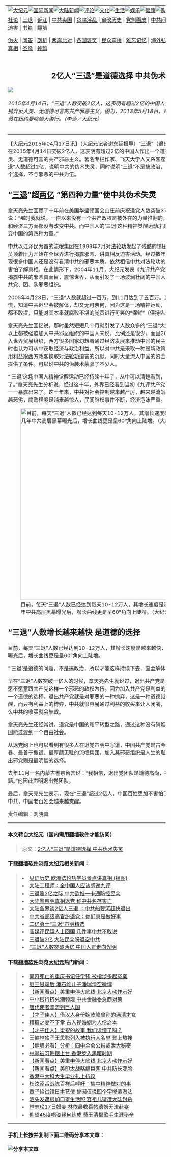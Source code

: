 <a name="1" id="1" target="_blank"></a><span id="1"></span>
<table border="0"><tr><td colspan="2" VALIGN=TOP><a href="https://github.com/mprjd2205/djy/blob/master/gb/nsc413.md#1"><img src="https://gitlab.com/szzdlab/www/raw/master/t/djy/1.jpg" title="大纪元"></a><a href="https://github.com/mprjd2205/djy/blob/master/gb/n24hr.md#1"><img src="https://gitlab.com/szzdlab/www/raw/master/t/djy/3.jpg" title="国际新闻"></a><a href="https://github.com/mprjd2205/djy/blob/master/gb/nsc413.md#1"><img src="https://gitlab.com/szzdlab/www/raw/master/t/djy/4.jpg" title="大陆新闻"></a><a href="https://github.com/mprjd2205/djy/blob/master/gb/news392.md#1"><img src="https://gitlab.com/szzdlab/www/raw/master/t/djy/5.jpg" title="评论"></a><a href="https://github.com/mprjd2205/djy/blob/master/gb/news2007.md#1"><img src="https://gitlab.com/szzdlab/www/raw/master/t/djy/6.jpg" title="文化"></a><a href="https://github.com/mprjd2205/djy/blob/master/gb/news2008.md#1"><img src="https://gitlab.com/szzdlab/www/raw/master/t/djy/7.jpg" title="生活"></a><a href="https://github.com/mprjd2205/djy/blob/master/gb/ncyule.md#1"><img src="https://gitlab.com/szzdlab/www/raw/master/t/djy/8.jpg" title="娱乐"></a><a href="https://github.com/mprjd2205/djy/blob/master/gb/nsc1002.md#1"><img src="https://gitlab.com/szzdlab/www/raw/master/t/djy/9.jpg" title="健康"><a href="https://www.youlucky.com"><img src="https://gitlab.com/szzdlab/www/raw/master/t/djy/10.jpg" title="购物"></a><a href="https://www.supportepoch.org/donation?utm_medium=epochtimes&utm_source=referral&utm_campaign=donate_button_djyhomepage"><img src="https://gitlab.com/szzdlab/www/raw/master/t/djy/12.jpg" title="捐款"></a></td></tr>
<tr><td colspan="2" VALIGN=TOP><a target="_blank" href="https://github.com/mprjd2205/djy/blob/master/gb/9p.md#1">社论</a> | <a target="_blank" href="https://github.com/mprjd2205/djy/blob/master/gb/nf5657.md#1">三退</a> | <a target="_blank" href="https://github.com/mprjd2205/djy/blob/master/gb/nf6123.md#1">诉江</a> | <a target="_blank" href="https://github.com/mprjd2205/djy/blob/master/gb/nf1176117.md#1">中共卖国</a> | <a target="_blank" href="https://github.com/mprjd2205/djy/blob/master/gb/nf5773.md#1">贪腐淫乱 | <a target="_blank" href="https://github.com/mprjd2205/djy/blob/master/gb/nf1176115.md#1">窜改历史</a> | <a target="_blank" href="https://github.com/mprjd2205/djy/blob/master/gb/nf1176107.md#1">党魁画皮</a> | <a target="_blank" href="https://github.com/mprjd2205/djy/blob/master/gb/nf1320400.md#1">中共间谍</a> | <a target="_blank" href="https://github.com/mprjd2205/djy/blob/master/gb/nf1176114.md#1">破坏传统</a> | <a target="_blank" href="https://github.com/mprjd2205/djy/blob/master/gb/nf5287.md#1">恶贯满盈</a> | <a target="_blank" href="https://github.com/mprjd2205/djy/blob/master/gb/ncid278.md#1">人权</a> | <a target="_blank" href="https://github.com/mprjd2205/djy/blob/master/gb/nf1176111.md#1">迫害</a> | <a target="_blank" href="https://github.com/mprjd2205/djy/blob/master/gb/nf1235328.md#1">书籍</a> | <a target="_blank" href="https://github.com/mprjd2205/www/blob/master/README.md?zsrh#1">翻墙</a></p><p><a target="_blank" href="https://github.com/mprjd2205/djy/blob/master/gb/nf5562.md#1">伪火</a> | <a target="_blank" href="https://github.com/mprjd2205/djy/blob/master/gb/nf4378.md#1">问答</a> | <a target="_blank" href="https://github.com/mprjd2205/djy/blob/master/gb/nf5792.md#1">剖析</a> | <a target="_blank" href="https://github.com/mprjd2205/djy/blob/master/gb/nf5735.md#1">两岸比对</a> | <a target="_blank" href="https://github.com/mprjd2205/djy/blob/master/gb/nf6119.md#1">各国褒奖</a> | <a target="_blank" href="https://github.com/mprjd2205/djy/blob/master/gb/nf6120.md#1">民众声援</a> | <a target="_blank" href="https://github.com/mprjd2205/djy/blob/master/gb/nf1188594.md#1">难忘记忆</a> | <a target="_blank" href="https://github.com/mprjd2205/djy/blob/master/gb/nf3180.md#1">海外弘传</a> | <a target="_blank" href="https://github.com/mprjd2205/djy/blob/master/gb/nf5410.md#1">万人上访</a> | <a target="_blank" href="https://github.com/mprjd2205/ntdtv/blob/master/gb/prog1530_1.md#1">和平抗议</a> | <a target="_blank" href="https://github.com/mprjd2205/djy/blob/master/gb/nf4386.md#1">支持</a> | <a target="_blank" href="https://github.com/mprjd2205/djy/blob/master/gb/nf4389.md#1">真相</a> | <a target="_blank" href="https://github.com/mprjd2205/djy/blob/master/gb/nf5790.md#1">圣缘</a> | <a target="_blank" href="https://github.com/mprjd2205/djy/blob/master/gb/nf4786.md#1">神韵</a></td></tr>
<tr><td VALIGN=TOP width="626"><h2 align=center>2亿人“三退”是道德选择 中共伪术失灵</h2>
<img src="http://i.epochtimes.com/assets/uploads/2015/04/1305182039271528-600x400.jpg" />
<h6>2015年4月14日，“三退”人数突破2亿人，这表明有超过2亿的中国人作出一个道德上的选择，抛弃反人类、无道德可言的共产邪恶主义。图为，2013年5月18日，来自世界各地的法轮功学员在纽约曼哈顿大游行。（李莎／大纪元）
</h6>
<hr>
<p>【大纪元2015年04月17日讯】（大纪元记者谢东延报导）“<a href="https://github.com/mprjd2205/djy/blob/master/gb/tag/%E4%B8%89%E9%80%80.md">三退</a>”（退出中共党团队组织）人数在2015年4月14日突破2亿人，这表明有超过2亿的中国人作出一个道德上的选择，抛弃反人类、无道德可言的共产邪恶主义。著名专栏作家、飞天大学人文系客座教授章天亮先生表示，“三退”人数超过2亿，说明中共的伪术失灵，同时说明“三退”不是搞政治，而是中国人在道德上的一个选择，不与邪恶的中共为伍。</p>
<p><h2>“<a href="https://github.com/mprjd2205/djy/blob/master/gb/tag/%E4%B8%89%E9%80%80.md">三退</a>”超<a href="https://github.com/mprjd2205/djy/blob/master/gb/tag/%E4%B8%A4%E4%BA%BF.md">两亿</a> “第四种力量”使中共伪术失灵</h2>
<p>章天亮先生回顾了十年前在美国华盛顿国会山庄前庆祝退党人数突破37万集会时的演说，他说：“那时我就说，一直以来没有一个共产政权是被外在的力量推翻的，西方对中共从军事、政治和经济三方面都没有改变中共。而中国人的‘三退’这种精神觉醒运动才是有效和平解体中共、改变中国的第四种力量。”</p>
<p>中共以江泽民为首的流氓集团在1999年7月对<a href="https://github.com/mprjd2205/djy/blob/master/gb/tag/%E6%B3%95%E8%BD%AE%E5%8A%9F.md">法轮功</a>发起了残酷的镇压，从此海内外的法轮功学员顶着压力开始在全世界进行揭露邪恶、讲真相反迫害活动。经过数年的讲真相，法轮功学员发现很多中国人还是没有看清中共的邪恶本质，依然相信中共对法轮功的妖魔化抹黑宣传，拒绝和害怕了解真相。在此情形下，2004年11月，大纪元发表《九评共产党》系列社论，首次全面地揭露中共的邪恶真面目，震惊世界，从而引发了一场波澜壮阔的中国人精神觉醒运动——退出中共党、团、队邪恶组织。</p>
<p>2005年4月23日，“三退”人数就超过一百万，到11月达到了五百万。当时，中共高层一片恐慌，知道中共迟早会被解体，却又无可奈何，因为这是一场精神运动，中共对此无从下手，连提都不敢提，只能对其本来就腐败不堪的党员进行可笑的“保鲜”（保持先进性）教育。</p>
<p>章天亮先生回忆说，那时虽然短短几个月就引发了人数众多的“三退”大潮，但相对十几亿中90%以上都被强迫加入中共邪恶组织的中国人来说，比例还是很少。而且2001年12月，中共刚刚加入世界贸易组织，西方很多国家幻想着通过经济发展来推动中国的民主，认为中共能够改良，同时也认为可从中获取经济与政治利益，所以对中共是采取一种绥靖政策。而中共也利用这一点，用利益跟西方政客换取对<a href="https://github.com/mprjd2205/djy/blob/master/gb/tag/%E6%B3%95%E8%BD%AE%E5%8A%9F.md">法轮功</a>迫害的沉默，同时大量流入中国的资金也为中共加重迫害法轮功提供了条件。可以说中共的伪装术蒙骗了不少人。</p>
<p>“‘三退’这场中国人精神觉醒运动已经持续十年了，从中可以清楚看到，中共伪装骗术已经失灵了。”章天亮先生分析说，经过这十年，外界已经看到当初《九评共产党》所说的中共邪恶本质都一一暴露出来了。这十年来，中共对社会控制越来越严厉，越来越流氓，中国的生态环境也越来越恶劣，腐败程度是越来越惊人，民间维权事件不断，经济泡沫严重。中共已经伪装不下去了。<br />
	<figure id="attachment_5862074" style="width: 600px" class="wp-caption aligncenter"><img src="http://i.epochtimes.com/assets/uploads/2015/04/1504170149242320-600x390.jpg" alt="目前，每天“三退”人数已经达到每天10-12万人，其增长速度是越来越快，尤其这几年中共高层黑幕曝光后，增长曲线更是呈60°角向上陡增。（大纪元）" title="目前，每天“三退”人数已经达到每天10-12万人，其增长速度是越来越快，尤其这几年中共高层黑幕曝光后，增长曲线更是呈60°角向上陡增。（大纪元）" width="600" b="390"
	class="size-large wp-image-5862074" /></a><figcaption class="wp-caption-text">目前，每天“三退”人数已经达到每天10-12万人，其增长速度是越来越快，尤其这几年中共高层黑幕曝光后，增长曲线更是呈60°角向上陡增。（大纪元）</figcaption></figure></p>
<h2>“三退”人数增长越来越快 是道德的选择 </h2>
<p>目前，每天“三退”人数已经达到10-12万人，其增长速度是越来越快，尤其这几年中共高层黑幕曝光后，增长曲线更是呈60°角向上陡增。</p>
<p>“‘三退’是道德的问题，不是搞政治，所以才能这样持续下去，直至解体中共。”章天亮先生说。</p>
<p>早在“三退”人数突破一亿人的时候，章天亮先生就说过，退出共产党是一个道德选择，就是你还愿不愿意跟共产党这样一个邪恶的政权为伍。因为加入共产党是利益的选择，而退出共产党就是一个道德的选择。退出共产党就是对邪恶的一种抛弃，这是一种道德觉醒。因为没有道德的觉醒，而只有利益上的博弈，中共就很容易通过利益的收买来让人闭嘴，而对一个有道德的人，那么中共的收买就会失效。</p>
<p>章天亮先生还经常讲，退党是中国的和平转型之路，通过这种没有硝烟、没有战争的方式，让中国能过渡到一个自由社会。</p>
<p>从退党网上也可以看到有很多人在退党声明中写道，中国共产党是古今中外历史上最邪恶、最残暴、最善于撒谎、最厚颜无耻的流氓集团，加入其邪恶组织是人生的耻辱，不与其同流合污，退出邪党则是最明智的选择。</p>
<p>去年11月一名内蒙古警察留言说：“我相信，退出党团队是道德高尚，不退出腐败组织是道德问题。”他因此声明退出党团队。</p>
<p>最后，章天亮先生表示，现在“三退”超过2亿人，中国百姓更加不害怕了，更加敢公开表示退出中共，中国老百姓会越来越觉醒。</p>
<p>责任编辑：刘晓真</p>

<hr>

#### 本文转自<a href="http://www.epochtimes.com">大纪元</a>（国内需用<a href="https://git.io/JesJV">翻墙软件</a>才能访问）
> 原文：<a href="http://www.epochtimes.com/gb/15/4/17/n4413813.htm">2亿人“三退”是道德选择 中共伪术失灵</a>


#### 下载<a href="https://git.io/JesJV">翻墙软件</a>浏览<a href="http://www.epochtimes.com">大纪元</a>相关新闻：
> <li><a href="http://www.epochtimes.com/gb/15/4/16/n4412615.htm">见证历史 欧洲法轮功学员景点讲真相 (组图)</a></li>
> <li><a href="http://www.epochtimes.com/gb/15/4/17/n4413659.htm">大陆工程师：全中国人应该感谢九评</a></li>
> <li><a href="http://www.epochtimes.com/gb/15/4/17/n4413537.htm">三退逾2亿之际 中共欲推一卡通防控民众</a></li>
> <li><a href="http://www.epochtimes.com/gb/15/4/17/n4413534.htm">大陆警察明真相退党 称中共名存实亡</a></li>
> <li><a href="http://www.epochtimes.com/gb/15/4/17/n4413511.htm">大陆各界谈2亿人三退 ：中共船要沉赶快退出</a></li>
> <li><a href="http://www.epochtimes.com/gb/15/4/16/n4413180.htm">中共省部级高官纷退党：你们真是做好事</a></li>
> <li><a href="http://www.epochtimes.com/gb/15/4/16/n4413218.htm">二亿勇士“三退”声明精选</a></li>
> <li><a href="http://www.epochtimes.com/gb/15/4/16/n4413099.htm">官媒评民运人士回国 几件事中共不敢说</a></li>
> <li><a href="http://www.epochtimes.com/gb/15/4/16/n4412664.htm">三退破2亿 大陆民众盼退空中共</a></li>
> <li><a href="http://www.epochtimes.com/gb/15/4/15/n4411847.htm">“三退”人数突破两亿 中国人正走向光明</a></li>

#### 下载<a href="https://git.io/JesJV">翻墙软件</a>浏览<a href="http://www.epochtimes.com">大纪元</a>热门新闻：
> <li><a href="http://www.epochtimes.com/gb/19/11/7/n11638837.htm">离奇死亡的重庆书记任学锋 被指涉多起冤案</a></li>
> <li><a href="http://www.epochtimes.com/gb/19/11/7/n11639300.htm">继王思聪后 潘石屹儿子潘瑞清空微博</a></li>
> <li><a href="http://www.epochtimes.com/gb/19/11/7/n11639897.htm">【新闻看点】美重申停火底线 北京大动作示好</a></li>
> <li><a href="http://www.epochtimes.com/gb/19/11/7/n11640298.htm">中小银行挤兑潮频现 中共金融委急商对策</a></li>
> <li><a href="http://www.epochtimes.com/gb/19/10/11/n11582046.htm">唐代使者漂流到巨人国</a></li>
> <li><a href="http://www.epochtimes.com/gb/19/10/31/n11625562.htm">【才子佳人】借汉人身份嫁乾隆曾孙的满清才女</a></li>
> <li><a href="http://www.epochtimes.com/gb/15/4/21/n4416242.htm">糟糠之妻不下堂 古人视婚姻为人伦之本</a></li>
> <li><a href="http://www.epochtimes.com/gb/19/10/25/n11612042.htm">【才子佳人】梁祝的故事 我们读懂了吗？</a></li>
> <li><a href="http://www.epochtimes.com/gb/19/11/6/n11636669.htm">王健林独子王思聪列入被执行人名单 登上热搜</a></li>
> <li><a href="http://www.epochtimes.com/gb/19/11/6/n11636278.htm">【翻墙必看】分析：四中全会公报或泄大秘密</a></li>
> <li><a href="http://www.epochtimes.com/gb/19/11/6/n11638219.htm">林郑被习韩摆上台 香港步入黑暗时期</a></li>
> <li><a href="http://www.epochtimes.com/gb/19/11/7/n11639897.htm">【新闻看点】美重申停火底线 北京大动作示好</a></li>
> <li><a href="http://www.epochtimes.com/gb/19/11/6/n11638053.htm">【新闻看点】美印太战略编巨网 中共防长变脸</a></li>
> <li><a href="http://www.epochtimes.com/gb/19/11/8/n11640731.htm">香港中大科大生毕业礼上抗议</a></li>
> <li><a href="http://www.epochtimes.com/gb/19/11/6/n11638183.htm">杜汶泽舌战陈百祥后呼吁：集中精神做对的事</a></li>
> <li><a href="http://www.epochtimes.com/gb/19/11/5/n11635898.htm">章子怡试镜日本艺伎 曾因仅说四个字惨遭淘汰</a></li>
> <li><a href="http://www.epochtimes.com/gb/19/11/5/n11635562.htm">晒头发遮眼加口罩生活照 容祖儿疑遭大陆封杀</a></li>
> <li><a href="http://www.epochtimes.com/gb/19/11/7/n11639534.htm">林志玲17日婚宴 林依晨收喜帖遗憾无法赴宴</a></li>
> <li><a href="http://www.epochtimes.com/gb/19/11/5/n11635746.htm">仰望45度唱姿缘何练成 费玉清揭歌手生涯秘辛</a></li>
<hr>

#### 手机上长按并复制下面二维码分享本文章：<br><br><img src="http://d1p1.ip.zn2.us/v.php?action=qrcode&url=https://github.com/mprjd2205/djy/blob/master/gb/15/4/17/n4413813.md%231" title="分享本文章"></td><td VALIGN=TOP><a href="https://github.com/mprjd2205/djy/blob/master/gb/16/1/21/n4622075.md?dfh#1" target="_blank"><img src="https://gitlab.com/szzdlab/djy/raw/master/gb/300/wei-f1.jpg" title="中共的伪火骗局"  alt="中共的伪火骗局"></a><br><a href="https://github.com/mprjd2205/www/blob/master/README.md?dfh#9" target="_blank"><img src="https://gitlab.com/szzdlab/djy/raw/master/gb/300/yong-h.jpg" title="永恒的见证"  alt="永恒的见证"></a><br><a href="https://github.com/mprjd2205/djy/blob/master/gb/13/9/29/n3974789.md?dfh#1" target="_blank"><img src="https://gitlab.com/szzdlab/djy/raw/master/gb/300/shang-lnz.jpg" title="善良女子被中共投男牢"  alt="善良女子被中共投男牢"></a><br><a href="https://github.com/mprjd2205/djy/blob/master/gb/16/3/16/n4663449.md?dfh#1" target="_blank"><img src="https://gitlab.com/szzdlab/djy/raw/master/gb/300/huo-z3.jpg" title="警卫目击活摘器官"  alt="警卫目击活摘器官"></a><br><a href="https://github.com/mprjd2205/djy/blob/master/gb/16/8/7/n8177641.md?dfh#1" target="_blank"><img src="https://gitlab.com/szzdlab/djy/raw/master/gb/300/huo-z4.jpg" title="证人描述活摘恐怖"  alt="证人描述活摘恐怖"></a><br><a href="https://github.com/mprjd2205/djy/blob/master/gb/10/4/19/n2881569.md?dfh#1" target="_blank"><img src="https://gitlab.com/szzdlab/djy/raw/master/gb/300/huo-z1.jpg" title="揭开活摘器官黑幕"  alt="揭开活摘器官黑幕"></a><br><a href="https://github.com/mprjd2205/djy/blob/master/gb/10/11/7/n3077476.md?dfh#1" target="_blank"><img src="https://gitlab.com/szzdlab/djy/raw/master/gb/300/ma-ks.jpg" title="马克思的成魔之路"  alt="马克思的成魔之路"></a><br><a href="https://github.com/mprjd2205/djy/blob/master/gb/14/6/9/n4173977.md?dfh#1" target="_blank"><img src="https://gitlab.com/szzdlab/djy/raw/master/gb/300/chang-zs.jpg" title="藏字石 蕴天机"  alt="藏字石 蕴天机"></a><br><a href="https://github.com/mprjd2205/djy/blob/master/gb/18/5/10/n10381511.md?dfh#1" target="_blank"><img src="https://gitlab.com/szzdlab/djy/raw/master/gb/300/st1.jpg" title="关注3亿人三退"  alt="关注3亿人三退"></a><br><a href="https://github.com/mprjd2205/djy/blob/master/gb/18/3/21/n10237682.md?dfh#1" target="_blank"><img src="https://gitlab.com/szzdlab/djy/raw/master/gb/300/jie-t.jpg" title="解体中共复兴中华"  alt="解体中共复兴中华"></a><br><a href="https://github.com/mprjd2205/djy/blob/master/gb/9/2/9/n2422991.md?dfh#1" target="_blank"><img src="https://gitlab.com/szzdlab/djy/raw/master/gb/300/gao-zs.jpg" title="中共迫害良心律师"  alt="中共迫害良心律师"></a><br><a href="https://github.com/mprjd2205/djy/blob/master/gb/18/12/9/n10900044.md?dfh#1" target="_blank"><img src="https://gitlab.com/szzdlab/djy/raw/master/gb/300/sj1.jpg" title="303万人举报江泽民"  alt="303万人举报江泽民"></a><br><a href="https://github.com/mprjd2205/djy/blob/master/gb/18/8/28/n10672014.md?dfh#1" target="_blank"><img src="https://gitlab.com/szzdlab/djy/raw/master/gb/300/sj2.jpg" title="这些官员为何起诉江泽民"  alt="这些官员为何起诉江泽民"></a><br><a href="https://github.com/mprjd2205/djy/blob/master/gb/8/12/18/n2367165.md?dfh#1" target="_blank"><img src="https://gitlab.com/szzdlab/djy/raw/master/gb/300/liangan.jpg" title="海峡两岸的强烈对比"  alt="海峡两岸的强烈对比"></a><br><a href="https://github.com/mprjd2205/djy/blob/master/gb/15/5/5/n4427238.md?dfh#1" target="_blank"><img src="https://gitlab.com/szzdlab/djy/raw/master/gb/300/jia-ndzl.jpg" title="加拿大总理的贺信"  alt="加拿大总理的贺信"></a><br><a href="https://github.com/mprjd2205/djy/blob/master/gb/11/6/17/n3289382.md?dfh#1" target="_blank"><img src="https://gitlab.com/szzdlab/djy/raw/master/gb/300/xiao-wd.jpg" title="探寻真相兼听则明"  alt="探寻真相兼听则明"></a><br><a href="https://github.com/mprjd2205/djy/blob/master/gb/18/10/27/n10812623.md?dfh#1" target="_blank"><img src="https://gitlab.com/szzdlab/djy/raw/master/gb/300/yindu.jpg" title="印度媒体报道东方"  alt="印度媒体报道东方"></a><br><a href="https://github.com/mprjd2205/djy/blob/master/gb/18/6/9/n10469652.md?dfh#1" target="_blank"><img src="https://gitlab.com/szzdlab/djy/raw/master/gb/300/xie-j.jpg" title="不一样的海外校园"  alt="不一样的海外校园"></a><br><a href="https://github.com/mprjd2205/djy/blob/master/gb/7/4/5/n1669415.md?dfh#1" target="_blank"><img src="https://gitlab.com/szzdlab/djy/raw/master/gb/300/li-up.jpg" title="从大师到徒弟的传奇"  alt="从大师到徒弟的传奇"></a><br><a href="https://github.com/mprjd2205/djy/blob/master/gb/17/5/26/n9191512.md?dfh#1" target="_blank"><img src="https://gitlab.com/szzdlab/djy/raw/master/gb/300/zfl2.jpg" title="亿万人与东方一本奇书"  alt="亿万人与东方一本奇书"></a><br><a href="https://github.com/mprjd2205/djy/blob/master/gb/13/11/27/n4020290.md?dfh#1" target="_blank"><img src="https://gitlab.com/szzdlab/djy/raw/master/gb/300/zhen-h.jpg" title="大陆见不到的震撼场面"  alt="大陆见不到的震撼场面"></a><br><a href="https://github.com/mprjd2205/djy/blob/master/gb/15/7/17/n4482910.md?dfh#1" target="_blank"><img src="https://gitlab.com/szzdlab/djy/raw/master/gb/300/dalu-sk.jpg" title="人心向善 大陆当初盛况"  alt="人心向善 大陆当初盛况"></a><br><a href="https://github.com/mprjd2205/djy/blob/master/gb/9/10/15/n2689419.md?dfh#1" target="_blank"><img src="https://gitlab.com/szzdlab/djy/raw/master/gb/300/zfl1.jpg" title="追寻真理 这书讲什么"  alt="追寻真理 这书讲什么"></a><br><a href="https://github.com/mprjd2205/www/blob/master/README.md?dfh#1" target="_blank"><img src="https://gitlab.com/szzdlab/djy/raw/master/gb/300/fq1.jpg" title="下载免费翻墙软件"  alt="下载免费翻墙软件"></a><br></td></tr></table>
